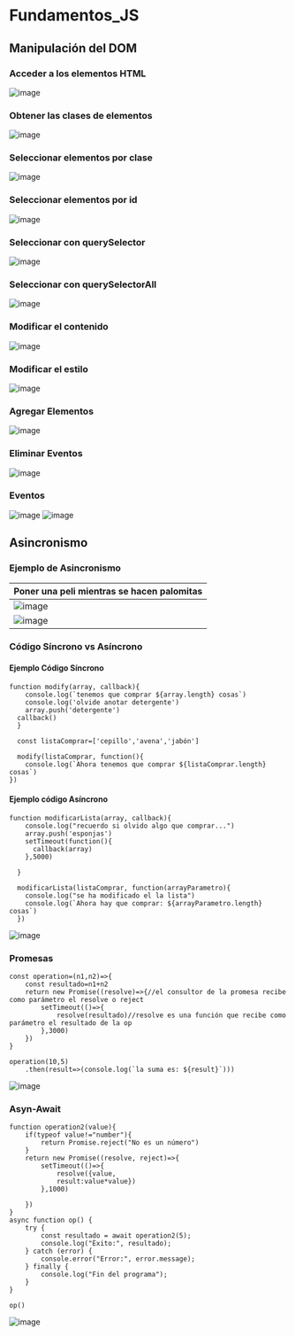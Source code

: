 # Fundamentos_JS
## Manipulación del DOM
### Acceder a los elementos HTML
![image](https://github.com/brittanypallasco2003/Fundamentos_JS/assets/117743650/7274da08-206a-4aae-95d6-1cf20676f736)

### Obtener las clases de elementos
![image](https://github.com/brittanypallasco2003/Fundamentos_JS/assets/117743650/ad11670d-87a3-4218-8971-ee29c4fb76da)

### Seleccionar elementos por clase
![image](https://github.com/brittanypallasco2003/Fundamentos_JS/assets/117743650/b10ae56f-097c-47df-bc10-9babcbb37d52)

### Seleccionar elementos por id
![image](https://github.com/brittanypallasco2003/Fundamentos_JS/assets/117743650/cfcbaa2d-8e1f-48cf-ac30-eb1fa12d7c00)

### Seleccionar con querySelector
![image](https://github.com/brittanypallasco2003/Fundamentos_JS/assets/117743650/f40edeaa-9cde-47af-819a-27e8b03d7504)

### Seleccionar con querySelectorAll
![image](https://github.com/brittanypallasco2003/Fundamentos_JS/assets/117743650/21fb5525-eb41-40a4-9899-5b2dd332316c)

### Modificar el contenido
![image](https://github.com/brittanypallasco2003/Fundamentos_JS/assets/117743650/8243334b-e584-4685-8579-c08a5065b363)

### Modificar el estilo
![image](https://github.com/brittanypallasco2003/Fundamentos_JS/assets/117743650/fb895312-53de-4483-8188-f62d5198ebb4)

### Agregar Elementos
![image](https://github.com/brittanypallasco2003/Fundamentos_JS/assets/117743650/f32ccdd5-419f-4fa1-9b84-2cddff0be1ce)

### Eliminar Eventos
![image](https://github.com/brittanypallasco2003/Fundamentos_JS/assets/117743650/c4e395cc-69e2-4489-91fc-68a1c6b640b8)

### Eventos
![image](https://github.com/brittanypallasco2003/Fundamentos_JS/assets/117743650/7a43b17e-884b-4d6a-b9a8-ec55df231283)
![image](https://github.com/brittanypallasco2003/Fundamentos_JS/assets/117743650/eb9b093c-aa14-4f6a-8eb4-205190ea0170)

## Asincronismo
### Ejemplo de Asincronismo
|Poner una peli mientras se hacen palomitas|
|-|
|![image](https://github.com/brittanypallasco2003/Fundamentos_JS/assets/117743650/3c39c6ac-aee3-4b8c-b786-9b9702632b4c)|
|![image](https://github.com/brittanypallasco2003/Fundamentos_JS/assets/117743650/59c691f3-6959-4ace-b355-35629058718d)|

### Código Síncrono vs Asíncrono
#### Ejemplo Código Síncrono
```
function modify(array, callback){
    console.log(`tenemos que comprar ${array.length} cosas`)
    console.log('olvide anotar detergente')
    array.push('detergente')
  callback()
  }
  
  const listaComprar=['cepillo','avena','jabón']
  
  modify(listaComprar, function(){
    console.log(`Ahora tenemos que comprar ${listaComprar.length} cosas`)
})
```

#### Ejemplo código Asíncrono
```
function modificarLista(array, callback){
    console.log("recuerdo si olvido algo que comprar...")
    array.push('esponjas')
    setTimeout(function(){
      callback(array)
    },5000)
  
  }
  
  modificarLista(listaComprar, function(arrayParametro){
    console.log("se ha modificado el la lista")
    console.log(`Ahora hay que comprar: ${arrayParametro.length} cosas`)
  })
```
![image](https://github.com/brittanypallasco2003/Fundamentos_JS/assets/117743650/63675874-2b21-49f3-a48a-0bf6be1087eb)

### Promesas
```
const operation=(n1,n2)=>{
    const resultado=n1+n2
    return new Promise((resolve)=>{//el consultor de la promesa recibe como parámetro el resolve o reject 
        setTimeout(()=>{
            resolve(resultado)//resolve es una función que recibe como parámetro el resultado de la op
        },3000)
    })
}

operation(10,5)
    .then(result=>(console.log(`la suma es: ${result}`)))
```
![image](https://github.com/brittanypallasco2003/Fundamentos_JS/assets/117743650/4c94bd24-b2bb-4873-b50d-dc7dcb776d2c)

### Asyn-Await
```
function operation2(value){
    if(typeof value!="number"){
        return Promise.reject("No es un número")
    }
    return new Promise((resolve, reject)=>{ 
        setTimeout(()=>{
            resolve({value,
            result:value*value})
        },1000)

    })
}
async function op() {
    try {
        const resultado = await operation2(5);
        console.log("Éxito:", resultado);
    } catch (error) {
        console.error("Error:", error.message);
    } finally {
        console.log("Fin del programa");
    }
}

op()
```
![image](https://github.com/brittanypallasco2003/Fundamentos_JS/assets/117743650/0059eb2d-70be-481b-a1fa-3f1f0f82ab8d)














